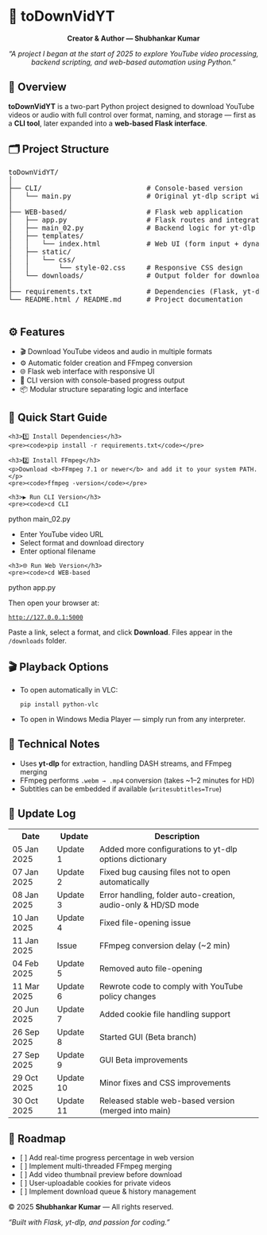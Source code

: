 <!DOCTYPE html>
<html lang="en">
<head>
  <meta charset="UTF-8">
  <meta name="viewport" content="width=device-width, initial-scale=1.0">
  </style>
</head>
<body>

  <h1>🎥 toDownVidYT</h1>
  <p style="text-align:center;"><b>Creator & Author — Shubhankar Kumar</b></p>
  <p style="text-align:center;"><i>“A project I began at the start of 2025 to explore YouTube video processing, backend scripting, and web-based automation using Python.”</i></p>

  <div class="section">
    <h2>🧩 Overview</h2>
    <p><b>toDownVidYT</b> is a two-part Python project designed to download YouTube videos or audio with full control over format, naming, and storage — first as a <b>CLI tool</b>, later expanded into a <b>web-based Flask interface</b>.</p>
  </div>

  <div class="section">
    <h2>🗂️ Project Structure</h2>
    <pre>
toDownVidYT/
│
├── CLI/                         # Console-based version
│   └── main.py                  # Original yt-dlp script with user input and console logging
│
├── WEB-based/                   # Flask web application
│   ├── app.py                   # Flask routes and integration
│   ├── main_02.py               # Backend logic for yt-dlp
│   ├── templates/
│   │   └── index.html           # Web UI (form input + dynamic messages)
│   ├── static/
│   │   └── css/
│   │       └── style-02.css     # Responsive CSS design
│   └── downloads/               # Output folder for downloaded media
│
├── requirements.txt             # Dependencies (Flask, yt-dlp, etc.)
└── README.html / README.md      # Project documentation
    </pre>
  </div>

  <div class="section">
    <h2>⚙️ Features</h2>
    <ul>
      <li>🎬 Download YouTube videos and audio in multiple formats</li>
      <li>⚙️ Automatic folder creation and FFmpeg conversion</li>
      <li>🌐 Flask web interface with responsive UI</li>
      <li>🧩 CLI version with console-based progress output</li>
      <li>📦 Modular structure separating logic and interface</li>
    </ul>
  </div>

  <div class="section">
    <h2>🚀 Quick Start Guide</h2>

    <h3>1️⃣ Install Dependencies</h3>
    <pre><code>pip install -r requirements.txt</code></pre>

    <h3>2️⃣ Install FFmpeg</h3>
    <p>Download <b>FFmpeg 7.1 or newer</b> and add it to your system PATH.</p>
    <pre><code>ffmpeg -version</code></pre>

    <h3>▶️ Run CLI Version</h3>
    <pre><code>cd CLI
python main_02.py</code></pre>
    <ul>
      <li>Enter YouTube video URL</li>
      <li>Select format and download directory</li>
      <li>Enter optional filename</li>
    </ul>

    <h3>🌐 Run Web Version</h3>
    <pre><code>cd WEB-based
python app.py</code></pre>
    <p>Then open your browser at:</p>
    <pre><code>http://127.0.0.1:5000</code></pre>
    <p>Paste a link, select a format, and click <b>Download</b>. Files appear in the <code>/downloads</code> folder.</p>
  </div>

  <div class="section">
    <h2>🎬 Playback Options</h2>
    <ul>
      <li>To open automatically in VLC:
        <pre><code>pip install python-vlc</code></pre>
      </li>
      <li>To open in Windows Media Player — simply run from any interpreter.</li>
    </ul>
  </div>

  <div class="section">
    <h2>🧠 Technical Notes</h2>
    <ul>
      <li>Uses <b>yt-dlp</b> for extraction, handling DASH streams, and FFmpeg merging</li>
      <li>FFmpeg performs <code>.webm → .mp4</code> conversion (takes ~1–2 minutes for HD)</li>
      <li>Subtitles can be embedded if available (<code>writesubtitles=True</code>)</li>
    </ul>
  </div>

  <div class="section">
    <h2>🧩 Update Log</h2>
    <table>
      <tr><th>Date</th><th>Update</th><th>Description</th></tr>
      <tr><td>05 Jan 2025</td><td>Update 1</td><td>Added more configurations to yt-dlp options dictionary</td></tr>
      <tr><td>07 Jan 2025</td><td>Update 2</td><td>Fixed bug causing files not to open automatically</td></tr>
      <tr><td>08 Jan 2025</td><td>Update 3</td><td>Error handling, folder auto-creation, audio-only & HD/SD mode</td></tr>
      <tr><td>10 Jan 2025</td><td>Update 4</td><td>Fixed file-opening issue</td></tr>
      <tr><td>11 Jan 2025</td><td>Issue</td><td>FFmpeg conversion delay (~2 min)</td></tr>
      <tr><td>04 Feb 2025</td><td>Update 5</td><td>Removed auto file-opening</td></tr>
      <tr><td>11 Mar 2025</td><td>Update 6</td><td>Rewrote code to comply with YouTube policy changes</td></tr>
      <tr><td>20 Jun 2025</td><td>Update 7</td><td>Added cookie file handling support</td></tr>
      <tr><td>26 Sep 2025</td><td>Update 8</td><td>Started GUI (Beta branch)</td></tr>
      <tr><td>27 Sep 2025</td><td>Update 9</td><td>GUI Beta improvements</td></tr>
      <tr><td>29 Oct 2025</td><td>Update 10</td><td>Minor fixes and CSS improvements</td></tr>
      <tr><td>30 Oct 2025</td><td>Update 11</td><td>Released stable web-based version (merged into main)</td></tr>
    </table>
  </div>

  <div class="section">
    <h2>🧭 Roadmap</h2>
    <ul>
      <li>[ ] Add real-time progress percentage in web version</li>
      <li>[ ] Implement multi-threaded FFmpeg merging</li>
      <li>[ ] Add video thumbnail preview before download</li>
      <li>[ ] User-uploadable cookies for private videos</li>
      <li>[ ] Implement download queue & history management</li>
    </ul>
  </div>

  <footer>
    <p>© 2025 <b>Shubhankar Kumar</b> — All rights reserved.</p>
    <p><i>“Built with Flask, yt-dlp, and passion for coding.”</i></p>
  </footer>

</body>
</html>
